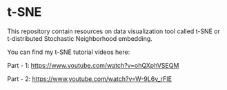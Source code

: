 # t-SNE
This repository contain resources on data visualization tool called t-SNE or t-distributed Stochastic Neighborhood embedding.

You can find my t-SNE tutorial videos here:

Part - 1: https://www.youtube.com/watch?v=ohQXphVSEQM

Part - 2: https://www.youtube.com/watch?v=W-9L6v_rFIE
